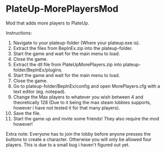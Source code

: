 # PlateUp-MorePlayersMod
Mod that adds more players to PlateUp.

Instructions:
1. Navigate to your plateup-folder (Where your plateup.exe is).
2. Extract the files from BepInEx.zip into the plateup-folder.
3. Start the game and wait for the main menu to load.
4. Close the game.
5. Extract the dll file from PlateUpMorePlayers.zip into plateup-folder/BepInEx/plugins.
6. Start the game and wait for the main menu to load.
7. Close the game.
8. Go to plateup-folder/BepInEx/config and open MorePlayers.cfg with a text editor (eg. notepad).
9. Change the Max players to whatever you wish between 4 and theoretically 128 (Due to it being the max steam lobbies supports, however i have not tested it for that many players).
10. Save the file.
11. Start the game up and invite some friends! They also require the mod however!

Extra note: Everyone has to join the lobby before anyone presses the buttons to create a character. Otherwise you will only be allowed four players. This is due to a small bug i haven't figured out yet.